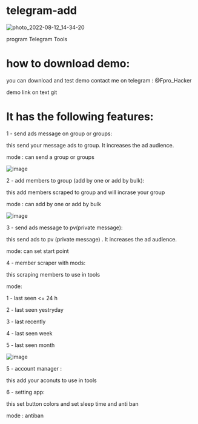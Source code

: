 # telegram-add

![photo_2022-08-12_14-34-20](https://user-images.githubusercontent.com/65822463/185700450-b2fe33fe-3d47-48b5-b2cc-8ee91835a09c.jpg)

program Telegram Tools 

# how to download demo:

you can download and test demo contact me on telegram : @Fpro_Hacker

demo link on text git

# It has the following features:

1 - send ads message on group or groups:

this send your message ads to group. It increases the ad audience.

mode : can send a group or groups

![image](https://user-images.githubusercontent.com/65822463/185701607-c0eae88e-7eb6-4903-99f4-f3b508eae0ef.png)

2 - add members to group (add by one or add by bulk):

this add members scraped to group and will incrase your group

mode : can add by one or add by bulk

![image](https://user-images.githubusercontent.com/65822463/185701869-cd702fb6-f166-4c47-b316-898454a7d91f.png)

3 - send ads message to pv(private message):

this send ads to pv (private message) . It increases the ad audience.

mode: can set start point

4 - member scraper with mods:

this scraping members to use in tools

mode: 

1 - last seen <= 24 h

2 - last seen yestryday

3 - last recently

4 - last seen week

5 - last seen month

![image](https://user-images.githubusercontent.com/65822463/185702141-4fa686ce-3502-47e2-bd15-46acea7ec512.png)

5 - account manager :

this add your aconuts to use in tools

6 - setting app:

this set button colors and set sleep time and anti ban

mode : antiban



